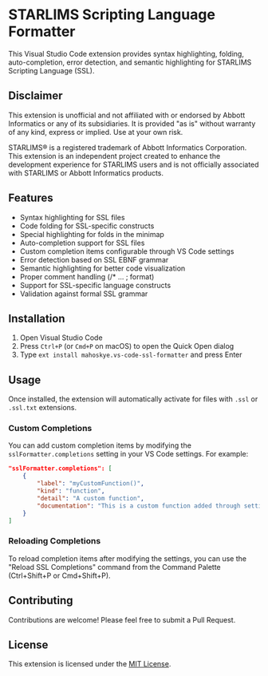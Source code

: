 # STARLIMS Scripting Language Formatter

This Visual Studio Code extension provides syntax highlighting, folding, auto-completion, error detection, and semantic highlighting for STARLIMS Scripting Language (SSL).

## Disclaimer

This extension is unofficial and not affiliated with or endorsed by Abbott Informatics or any of its subsidiaries. It is provided "as is" without warranty of any kind, express or implied. Use at your own risk.

STARLIMS® is a registered trademark of Abbott Informatics Corporation. This extension is an independent project created to enhance the development experience for STARLIMS users and is not officially associated with STARLIMS or Abbott Informatics products.

## Features

-   Syntax highlighting for SSL files
-   Code folding for SSL-specific constructs
-   Special highlighting for folds in the minimap
-   Auto-completion support for SSL files
-   Custom completion items configurable through VS Code settings
-   Error detection based on SSL EBNF grammar
-   Semantic highlighting for better code visualization
-   Proper comment handling (/\* ... ; format)
-   Support for SSL-specific language constructs
-   Validation against formal SSL grammar

## Installation

1. Open Visual Studio Code
2. Press `Ctrl+P` (or `Cmd+P` on macOS) to open the Quick Open dialog
3. Type `ext install mahoskye.vs-code-ssl-formatter` and press Enter

## Usage

Once installed, the extension will automatically activate for files with `.ssl` or `.ssl.txt` extensions.

### Custom Completions

You can add custom completion items by modifying the `sslFormatter.completions` setting in your VS Code settings. For example:

```json
"sslFormatter.completions": [
    {
        "label": "myCustomFunction()",
        "kind": "function",
        "detail": "A custom function",
        "documentation": "This is a custom function added through settings."
    }
]
```

### Reloading Completions

To reload completion items after modifying the settings, you can use the "Reload SSL Completions" command from the Command Palette (Ctrl+Shift+P or Cmd+Shift+P).

## Contributing

Contributions are welcome! Please feel free to submit a Pull Request.

## License

This extension is licensed under the [MIT License](LICENSE).

```

```
